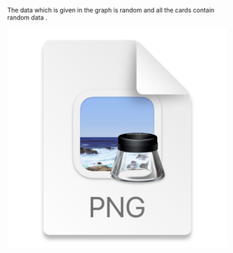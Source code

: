 The data which is given in the graph is random and all the cards contain random data .

![img.png](img.png)
